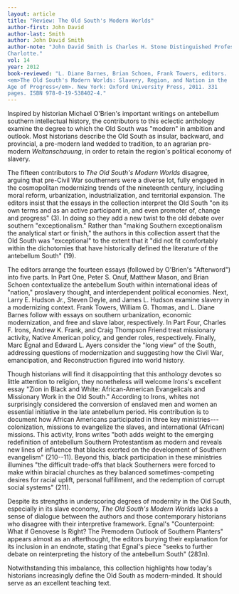 ```yaml
---
layout: article
title: "Review: The Old South's Modern Worlds"
author-first: John David
author-last: Smith
author: John David Smith
author-note: "John David Smith is Charles H. Stone Distinguished Professor of American History at University of North Carolina at 
Charlotte."
vol: 14
year: 2012
book-reviewed: "L. Diane Barnes, Brian Schoen, Frank Towers, editors.  
<em>The Old South's Modern Worlds: Slavery, Region, and Nation in the 
Age of Progress</em>. New York: Oxford University Press, 2011. 331 
pages. ISBN 978-0-19-538402-4."
---
```


Inspired by historian Michael O'Brien's important writings on antebellum
southern intellectual history, the contributors to this eclectic
anthology examine the degree to which the Old South was "modern" in
ambition and outlook. Most historians describe the Old South as
insular, backward, and provincial, a pre-modern land wedded to
tradition, to an agrarian pre-modern *Weltanschauung*, in order to
retain the region's political economy of slavery.

The fifteen contributors to *The Old South's Modern Worlds* disagree,
arguing that pre-Civil War southerners were a diverse lot, fully engaged
in the cosmopolitan modernizing trends of the nineteenth century,
including moral reform, urbanization, industrialization, and territorial
expansion. The editors insist that the essays in the collection
interpret the Old South "on its own terms and as an active participant
in, and even promoter of, change and progress" (3). In doing so they
add a new twist to the old debate over southern "exceptionalism." Rather
than "making Southern exceptionalism the analytical start or finish,"
the authors in this collection assert that the Old South was
"exceptional" to the extent that it "did not fit comfortably within the
dichotomies that have historically defined the literature of the
antebellum South" (19).

The editors arrange the fourteen essays (followed by O'Brien's
"Afterword") into five parts. In Part One, Peter S. Onuf, Matthew Mason,
and Brian Schoen contextualize the antebellum South within international
ideas of "nation," proslavery thought, and interdependent political
economies. Next, Larry E. Hudson Jr., Steven Deyle, and James L. Hudson
examine slavery in a modernizing context. Frank Towers, William G.
Thomas, and L. Diane Barnes follow with essays on southern urbanization,
economic modernization, and free and slave labor, respectively. In Part
Four, Charles F. Irons, Andrew K. Frank, and Craig Thompson Friend treat
missionary activity, Native American policy, and gender roles,
respectively. Finally, Marc Egnal and Edward L. Ayers consider the "long
view" of the South, addressing questions of modernization and suggesting
how the Civil War, emancipation, and Reconstruction figured into world
history.

Though historians will find it disappointing that this anthology
devotes so little attention to religion, they nonetheless will welcome
Irons's excellent essay "Zion in Black and White: African-American
Evangelicals and Missionary Work in the Old South." According to Irons,
whites not surprisingly considered the conversion of enslaved men and
women an essential initiative in the late antebellum period. His
contribution is to document how African Americans participated in three
key ministries---colonization, missions to evangelize the slaves, and
international (African) missions. This activity, Irons writes "both adds
weight to the emerging redefinition of antebellum Southern Protestantism
as modern and reveals new lines of influence that blacks exerted on the
development of Southern evangelism" (210--11). Beyond this, black
participation in these ministries illumines "the difficult trade-offs
that black Southerners were forced to make within biracial churches as
they balanced sometimes-competing desires for racial uplift, personal
fulfillment, and the redemption of corrupt social systems" (211).

Despite its strengths in underscoring degrees of modernity in the Old
South, especially in its slave economy, *The Old South's Modern Worlds*
lacks a sense of dialogue between the authors and those contemporary
historians who disagree with their interpretive framework. Egnal's
"Counterpoint: What if Genovese Is Right? The Premodern Outlook of
Southern Planters" appears almost as an afterthought, the editors
burying their explanation for its inclusion in an endnote, stating that
Egnal's piece "seeks to further debate on reinterpreting the history of
the antebellum South" (283n).

Notwithstanding this imbalance, this collection highlights how today's
historians increasingly define the Old South as modern-minded. It should
serve as an excellent teaching text.
